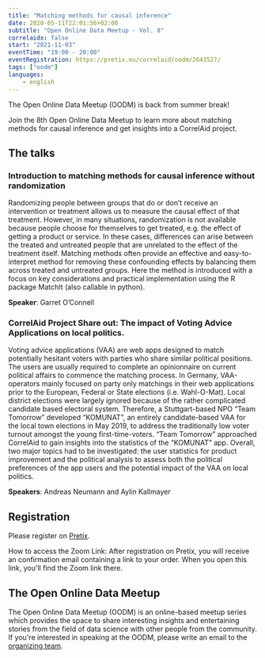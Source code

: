 ```yaml
---
title: "Matching methods for causal inference"
date: 2020-05-11T22:01:56+02:00
subtitle: "Open Online Data Meetup - Vol. 8"
correlaidx: false
start: "2021-11-03"
eventTime: "19:00 - 20:00"
eventRegistration: https://pretix.eu/correlaid/oodm/2643527/
tags: ["oodm"]
languages: 
    - english
---
```


The Open Online Data Meetup (OODM) is back from summer break!

Join the 8th Open Online Data Meetup to learn more about matching methods for causal inference and get insights into a CorrelAid project.


## The talks


### Introduction to matching methods for causal inference without randomization 

Randomizing people between groups that do or don’t receive an intervention or treatment allows us to measure the causal effect of that treatment. However, in many situations, randomization is not available because people choose for themselves to get treated, e.g. the effect of getting a product or service. In these cases, differences can arise between the treated and untreated people that are unrelated to the effect of the treatment itself.
Matching methods often provide an effective and easy-to-interpret method for removing these confounding effects by balancing them across treated and untreated groups. Here the method is introduced with a focus on key considerations and practical implementation using the R package MatchIt (also callable in python).

**Speaker**: Garret O’Connell


### CorrelAid Project Share out: The impact of Voting Advice Applications on local politics.

Voting advice applications (VAA) are web apps designed to match potentially hesitant voters with parties who share similar political positions. The users are usually required to complete an opinionnaire on current political affairs to commence the matching process.
In Germany, VAA-operators mainly focused on party only matchings in their web applications prior to the European, Federal or State elections (i.e. Wahl-O-Mat).
Local district elections were largely ignored because of the rather complicated candidate based electoral system. Therefore, a Stuttgart-based NPO “Team Tomorrow” developed “KOMUNAT”, an entirely candidate-based VAA for the local town elections in May 2019, to address the traditionally low voter turnout amongst the young first-time-voters.
“Team Tomorrow” approached CorrelAid to gain insights into the statistics of the “KOMUNAT” app. Overall, two major topics had to be investigated: the user statistics for product improvement and the political analysis to assess both the political preferences of the app users and the potential impact of the VAA on local politics.

**Speakers**: Andreas Neumann and Aylin Kallmayer


## Registration 
Please register on [Pretix](https://pretix.eu/correlaid/oodm/2643527/). 

How to access the Zoom Link: After registration on Pretix, you will receive an confirmation email containing a link to your order. When you open this link, you'll find the Zoom link there.


## The Open Online Data Meetup
The Open Online Data Meetup (OODM) is an online-based meetup series which provides the space to share interesting insights and entertaining stories from the field of data science with other people from the community. If you're interested in speaking at the OODM, please write an email to the [organizing team](mailto:events@correlaid.org).



